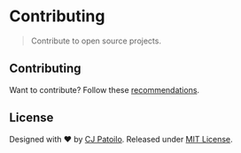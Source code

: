 # Contributing

> Contribute to open source projects.

## Contributing

Want to contribute? Follow these [recommendations](https://github.com/cjpatoilo/contributing/contribute).

## License

Designed with ♥ by [CJ Patoilo](https://twitter.com/cjpatoilo). Released under [MIT License](https://cjpatoilo.com/license).
